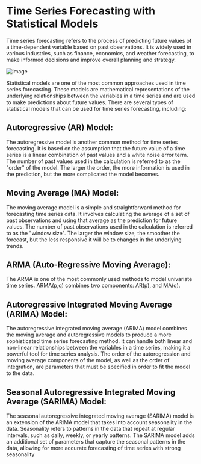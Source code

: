 # Time Series Forecasting with Statistical Models
Time series forecasting refers to the process of predicting future values of a time-dependent variable based on past observations. It is widely used in various industries, such as finance, economics, and weather forecasting, to make informed decisions and improve overall planning and strategy.

![image](https://user-images.githubusercontent.com/58263509/216998134-93943157-ae69-41be-9520-2124bbd51f41.png)

Statistical models are one of the most common approaches used in time series forecasting. These models are mathematical representations of the underlying relationships between the variables in a time series and are used to make predictions about future values. There are several types of statistical models that can be used for time series forecasting, including:

## Autoregressive (AR) Model: 
The autoregressive model is another common method for time series forecasting. It is based on the assumption that the future value of a time series is a linear combination of past values and a white noise error term. The number of past values used in the calculation is referred to as the "order" of the model. The larger the order, the more information is used in the prediction, but the more complicated the model becomes.

## Moving Average (MA) Model: 
The moving average model is a simple and straightforward method for forecasting time series data. It involves calculating the average of a set of past observations and using that average as the prediction for future values. The number of past observations used in the calculation is referred to as the "window size". The larger the window size, the smoother the forecast, but the less responsive it will be to changes in the underlying trends.

## ARMA (Auto-Regressive Moving Average): 
The ARMA is one of the most commonly used methods to model univariate time series. ARMA(p,q) combines two components: AR(p), and MA(q).

## Autoregressive Integrated Moving Average (ARIMA) Model: 
The autoregressive integrated moving average (ARIMA) model combines the moving average and autoregressive models to produce a more sophisticated time series forecasting method. It can handle both linear and non-linear relationships between the variables in a time series, making it a powerful tool for time series analysis. The order of the autoregression and moving average components of the model, as well as the order of integration, are parameters that must be specified in order to fit the model to the data.

## Seasonal Autoregressive Integrated Moving Average (SARIMA) Model: 
The seasonal autoregressive integrated moving average (SARIMA) model is an extension of the ARIMA model that takes into account seasonality in the data. Seasonality refers to patterns in the data that repeat at regular intervals, such as daily, weekly, or yearly patterns. The SARIMA model adds an additional set of parameters that capture the seasonal patterns in the data, allowing for more accurate forecasting of time series with strong seasonality
